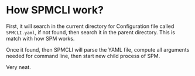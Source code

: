 # How SPMCLI work?

First, it will search in the current directory for Configuration file called `SPMCLI.yaml`, if not found, then search it in the parent directory. This is match with how SPM works.

Once it found, then SPMCLI will parse the YAML file, compute all arguments needed for command line, then start new child process of SPM.

Very neat.